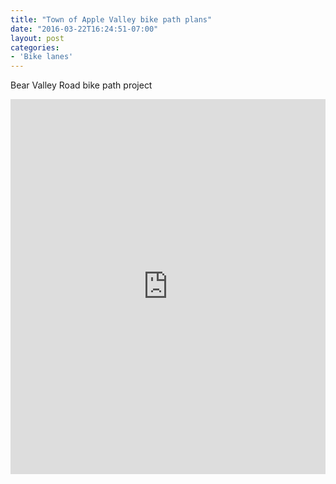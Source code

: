 ```yaml
---
title: "Town of Apple Valley bike path plans"
date: "2016-03-22T16:24:51-07:00"
layout: post
categories:
- 'Bike lanes'
---
```


Bear Valley Road bike path project

<iframe class="scribd_iframe_embed" data-aspect-ratio="0.7729220222793488" data-auto-height="false" frameborder="0" height="600" id="doc_71405" loading="lazy" scrolling="no" src="https://www.scribd.com/embeds/344192482/content?start_page=1&view_mode=scroll&access_key=key-n3ApnkhflB14SgdSnon3&show_recommendations=true" width="100%"></iframe>